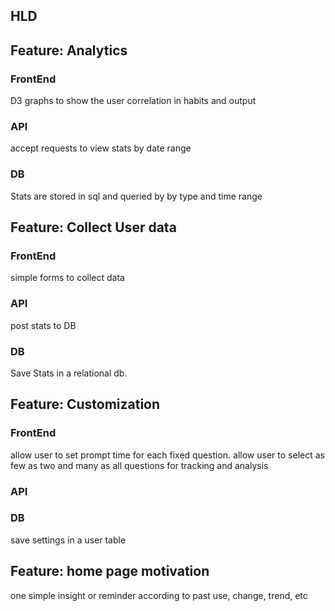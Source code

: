 ## HLD


## Feature: Analytics

### FrontEnd
  D3 graphs to show the user correlation in habits and output

### API
  accept requests to view stats by date range

### DB
  Stats are stored in sql and queried by by type and time range


## Feature: Collect User data

### FrontEnd
  simple forms to collect data

### API
  post stats to DB

### DB
  Save Stats in a relational db.


## Feature: Customization

### FrontEnd
  allow user to set prompt time for each fixed question.
  allow user to select as few as two and many as all questions for tracking and analysis

### API

### DB
  save settings in a user table

## Feature: home page motivation
  one simple insight or reminder according to past use, change, trend, etc

